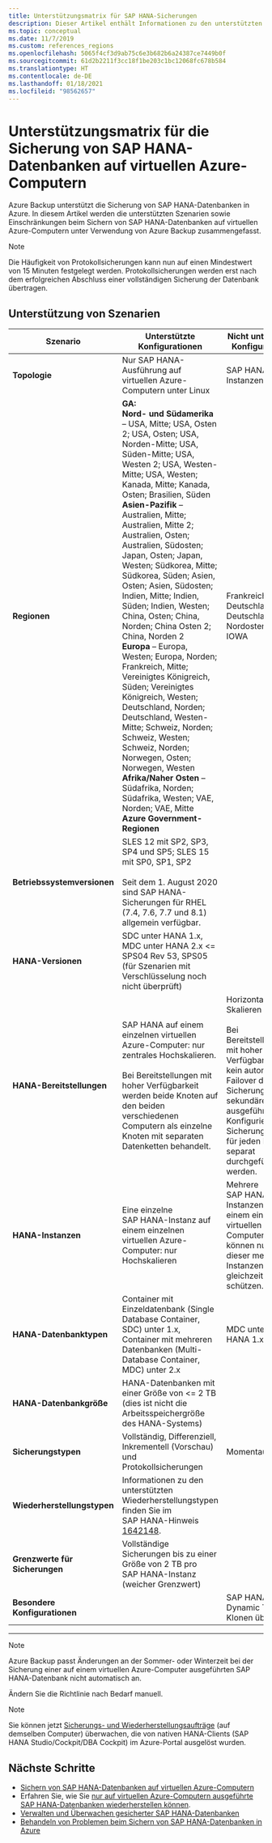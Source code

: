 ```yaml
---
title: Unterstützungsmatrix für SAP HANA-Sicherungen
description: Dieser Artikel enthält Informationen zu den unterstützten Szenarien und zu Einschränkungen beim Sichern von SAP HANA-Datenbanken auf virtuellen Azure-Computern unter Verwendung von Azure Backup.
ms.topic: conceptual
ms.date: 11/7/2019
ms.custom: references_regions
ms.openlocfilehash: 5065f4cf3d9ab75c6e3b682b6a24387ce7449b0f
ms.sourcegitcommit: 61d2b2211f3cc18f1be203c1bc12068fc678b584
ms.translationtype: HT
ms.contentlocale: de-DE
ms.lasthandoff: 01/18/2021
ms.locfileid: "98562657"
---
```

# <a name="support-matrix-for-backup-of-sap-hana-databases-on-azure-vms"></a>Unterstützungsmatrix für die Sicherung von SAP HANA-Datenbanken auf virtuellen Azure-Computern

Azure Backup unterstützt die Sicherung von SAP HANA-Datenbanken in Azure. In diesem Artikel werden die unterstützten Szenarien sowie Einschränkungen beim Sichern von SAP HANA-Datenbanken auf virtuellen Azure-Computern unter Verwendung von Azure Backup zusammengefasst.

> [!NOTE]
> Die Häufigkeit von Protokollsicherungen kann nun auf einen Mindestwert von 15 Minuten festgelegt werden. Protokollsicherungen werden erst nach dem erfolgreichen Abschluss einer vollständigen Sicherung der Datenbank übertragen.

## <a name="scenario-support"></a>Unterstützung von Szenarien

| **Szenario**               | **Unterstützte Konfigurationen**                                | **Nicht unterstützte Konfigurationen**                              |
| -------------------------- | ------------------------------------------------------------ | ------------------------------------------------------------ |
| **Topologie**               | Nur SAP HANA-Ausführung auf virtuellen Azure-Computern unter Linux                    | SAP HANA (große Instanzen)                                   |
| **Regionen**                   | **GA:**<br> **Nord- und Südamerika** – USA, Mitte; USA, Osten 2; USA, Osten; USA, Norden-Mitte; USA, Süden-Mitte; USA, Westen 2; USA, Westen-Mitte; USA, Westen; Kanada, Mitte; Kanada, Osten; Brasilien, Süden <br> **Asien-Pazifik** – Australien, Mitte; Australien, Mitte 2; Australien, Osten; Australien, Südosten; Japan, Osten; Japan, Westen; Südkorea, Mitte; Südkorea, Süden; Asien, Osten; Asien, Südosten; Indien, Mitte; Indien, Süden; Indien, Westen; China, Osten; China, Norden; China Osten 2; China, Norden 2 <br> **Europa** – Europa, Westen; Europa, Norden; Frankreich, Mitte; Vereinigtes Königreich, Süden; Vereinigtes Königreich, Westen; Deutschland, Norden; Deutschland, Westen-Mitte; Schweiz, Norden; Schweiz, Westen; Schweiz, Norden; Norwegen, Osten; Norwegen, Westen <br> **Afrika/Naher Osten** – Südafrika, Norden; Südafrika, Westen; VAE, Norden; VAE, Mitte  <BR>  **Azure Government-Regionen** | Frankreich, Süden; Deutschland, Mitte; Deutschland, Nordosten; US Gov IOWA |
| **Betriebssystemversionen**            | SLES 12 mit SP2, SP3, SP4 und SP5; SLES 15 mit SP0, SP1, SP2 <br><br>  Seit dem 1. August 2020 sind SAP HANA-Sicherungen für RHEL (7.4, 7.6, 7.7 und 8.1) allgemein verfügbar.                |                                             |
| **HANA-Versionen**          | SDC unter HANA 1.x, MDC unter HANA 2.x <= SPS04 Rev 53, SPS05 (für Szenarien mit Verschlüsselung noch nicht überprüft)      |                                                            |
| **HANA-Bereitstellungen**       | SAP HANA auf einem einzelnen virtuellen Azure-Computer: nur zentrales Hochskalieren. <br><br> Bei Bereitstellungen mit hoher Verfügbarkeit werden beide Knoten auf den beiden verschiedenen Computern als einzelne Knoten mit separaten Datenketten behandelt.               | Horizontales Skalieren <br><br> Bei Bereitstellungen mit hoher Verfügbarkeit wird kein automatisches Failover der Sicherung auf den sekundären Knoten ausgeführt. Das Konfigurieren der Sicherung sollte für jeden Knoten separat durchgeführt werden.                                           |
| **HANA-Instanzen**         | Eine einzelne SAP HANA-Instanz auf einem einzelnen virtuellen Azure-Computer: nur Hochskalieren | Mehrere SAP HANA-Instanzen auf einem einzelnen virtuellen Computer. Sie können nur eine dieser mehreren Instanzen gleichzeitig schützen.                  |
| **HANA-Datenbanktypen**    | Container mit Einzeldatenbank (Single Database Container, SDC) unter 1.x, Container mit mehreren Datenbanken (Multi-Database Container, MDC) unter 2.x | MDC unter HANA 1.x                                              |
| **HANA-Datenbankgröße**     | HANA-Datenbanken mit einer Größe von <= 2 TB (dies ist nicht die Arbeitsspeichergröße des HANA-Systems)               |                                                              |
| **Sicherungstypen**           | Vollständig, Differenziell, Inkrementell (Vorschau) und Protokollsicherungen                          |  Momentaufnahmen                                       |
| **Wiederherstellungstypen**          | Informationen zu den unterstützten Wiederherstellungstypen finden Sie im SAP HANA-Hinweis [1642148](https://launchpad.support.sap.com/#/notes/1642148). |                                                              |
| **Grenzwerte für Sicherungen**          | Vollständige Sicherungen bis zu einer Größe von 2 TB pro SAP HANA-Instanz (weicher Grenzwert)         |                                                              |
| **Besondere Konfigurationen** |                                                              | SAP HANA + Dynamic Tiering <br>  Klonen über LaMa        |

------

>[!NOTE]
>Azure Backup passt Änderungen an der Sommer- oder Winterzeit bei der Sicherung einer auf einem virtuellen Azure-Computer ausgeführten SAP HANA-Datenbank nicht automatisch an.
>
>Ändern Sie die Richtlinie nach Bedarf manuell.

> [!NOTE]
> Sie können jetzt [Sicherungs- und Wiederherstellungsaufträge](./sap-hana-db-manage.md#monitor-manual-backup-jobs-in-the-portal) (auf demselben Computer) überwachen, die von nativen HANA-Clients (SAP HANA Studio/Cockpit/DBA Cockpit) im Azure-Portal ausgelöst wurden.

## <a name="next-steps"></a>Nächste Schritte

* [Sichern von SAP HANA-Datenbanken auf virtuellen Azure-Computern](./backup-azure-sap-hana-database.md)
* Erfahren Sie, wie Sie [nur auf virtuellen Azure-Computern ausgeführte SAP HANA-Datenbanken wiederherstellen können](./sap-hana-db-restore.md).
* [Verwalten und Überwachen gesicherter SAP HANA-Datenbanken](sap-hana-db-manage.md)
* [Behandeln von Problemen beim Sichern von SAP HANA-Datenbanken in Azure](./backup-azure-sap-hana-database-troubleshoot.md)
